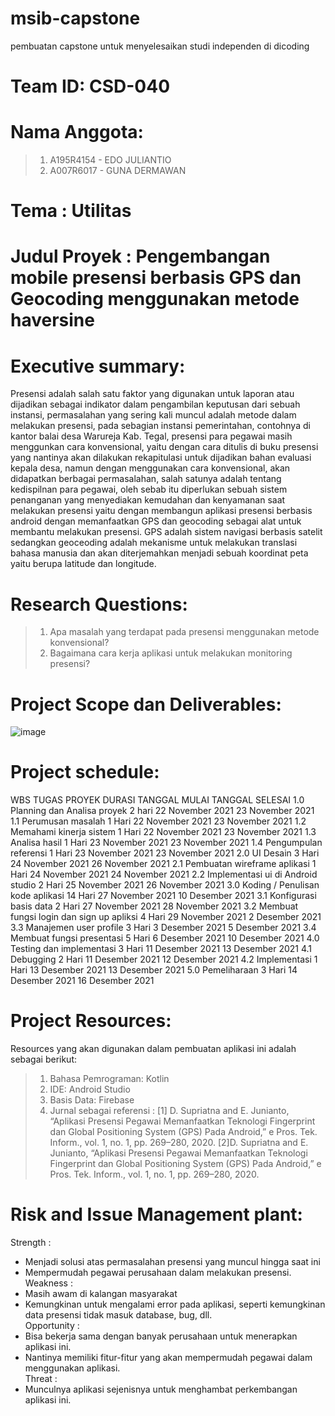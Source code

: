 # msib-capstone
 pembuatan capstone untuk menyelesaikan studi independen di dicoding
# Team ID: CSD-040  
# Nama Anggota:
> 1.	A195R4154 - EDO JULIANTIO
> 2.	A007R6017 - GUNA DERMAWAN
# Tema		: Utilitas
# Judul Proyek	: Pengembangan mobile presensi berbasis GPS dan Geocoding menggunakan metode haversine
# Executive summary: 
Presensi adalah salah satu faktor yang digunakan untuk laporan atau dijadikan sebagai indikator dalam pengambilan keputusan dari sebuah instansi, permasalahan yang sering kali muncul adalah metode dalam melakukan presensi, pada sebagian instansi pemerintahan, contohnya di kantor balai desa Warureja Kab. Tegal, presensi para pegawai masih menggunkan cara konvensional, yaitu dengan cara ditulis di buku presensi yang nantinya akan dilakukan rekapitulasi untuk dijadikan bahan evaluasi kepala desa, namun dengan menggunakan cara konvensional, akan didapatkan berbagai permasalahan, salah satunya adalah tentang kedispilnan para pegawai, oleh sebab itu diperlukan sebuah sistem penanganan yang menyediakan kemudahan dan kenyamanan saat melakukan presensi yaitu dengan membangun aplikasi presensi berbasis android dengan memanfaatkan GPS dan geocoding sebagai alat untuk membantu melakukan presensi. GPS adalah sistem navigasi berbasis satelit sedangkan geoceoding adalah mekanisme untuk melakukan translasi bahasa manusia dan akan diterjemahkan menjadi sebuah koordinat peta yaitu berupa latitude dan longitude.
# Research Questions:
> 1.	Apa masalah yang terdapat pada presensi menggunakan metode konvensional?
> 2.	Bagaimana cara kerja aplikasi untuk melakukan monitoring presensi?

# Project Scope dan Deliverables:
![image](https://user-images.githubusercontent.com/53375007/142345690-d425ca6d-f4ce-49d8-8f6b-d82c164eb6ad.png)
# Project schedule:
WBS	TUGAS PROYEK	DURASI	TANGGAL MULAI	TANGGAL SELESAI
1.0	Planning dan Analisa proyek	2 hari	22 November 2021	23 November 2021
1.1	Perumusan masalah	1 Hari 	22 November 2021	23 November 2021
1.2	Memahami kinerja sistem	1 Hari 	22 November 2021	23 November 2021
1.3	Analisa hasil	1 Hari	23 November 2021	23 November 2021
1.4	Pengumpulan referensi	1 Hari	23 November 
2021	23 November 2021
2.0	UI Desain	3 Hari	24 November 2021	26 November 2021
2.1	Pembuatan wireframe aplikasi	1 Hari 	24 November 2021	24 November 2021
2.2	Implementasi ui di Android studio	2 Hari	25 November 2021	26 November 2021
3.0	Koding / Penulisan kode aplikasi	14 Hari	27 November 2021	10 Desember 2021
3.1	Konfigurasi basis data	2 Hari 	27 November 2021	28 November 2021
3.2	Membuat fungsi login dan sign up apliksi	4 Hari	29 November 
2021	2 Desember 2021
3.3	Manajemen user profile	3 Hari 	3 Desember 2021	5 Desember 2021
3.4	Membuat fungsi presentasi	5 Hari	6 Desember 2021	10 Desember 2021
4.0	Testing dan implementasi	3 Hari	11 Desember 2021	13 Desember 2021
4.1	Debugging	2 Hari	11 Desember 2021	12 Desember 2021
4.2	Implementasi	1 Hari	13 Desember 2021	13 Desember 2021
5.0	Pemeliharaan 	3 Hari	14 Desember 2021	16 Desember 2021
# Project Resources:
Resources yang akan digunakan dalam pembuatan aplikasi ini adalah sebagai berikut:
> 1.	Bahasa Pemrograman: Kotlin 
> 2.	IDE: Android Studio
> 3.	Basis Data: Firebase
> 4.	Jurnal sebagai referensi :
	[1]	D. Supriatna and E. Junianto, “Aplikasi Presensi Pegawai Memanfaatkan Teknologi Fingerprint dan Global Positioning System (GPS) Pada Android,” e Pros. Tek. Inform., vol. 1, no. 1, pp. 269–280, 2020.
[2]D. Supriatna and E. Junianto, “Aplikasi Presensi Pegawai Memanfaatkan Teknologi Fingerprint dan Global Positioning System (GPS) Pada Android,” e Pros. Tek. Inform., vol. 1, no. 1, pp. 269–280, 2020.
# Risk and Issue Management plant:
Strength :   
-	Menjadi solusi atas permasalahan presensi yang muncul hingga saat ini  
-	Mempermudah pegawai perusahaan dalam melakukan presensi.  
Weakness :  
-	Masih awam di kalangan masyarakat  
-	Kemungkinan untuk mengalami error pada aplikasi, seperti kemungkinan data presensi tidak masuk database, bug, dll.  
Opportunity :  
-	Bisa bekerja sama dengan banyak perusahaan untuk menerapkan aplikasi ini.  
-	Nantinya memiliki fitur-fitur yang akan mempermudah pegawai dalam menggunakan aplikasi.  
Threat :    
-	Munculnya aplikasi sejenisnya untuk menghambat perkembangan aplikasi ini.  










